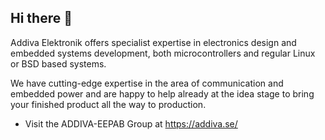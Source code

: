 ## Hi there 👋

Addiva Elektronik offers specialist expertise in electronics design and embedded systems development,
both microcontrollers and regular Linux or BSD based systems.

We have cutting-edge expertise in the area of communication and embedded power and are happy to help
already at the idea stage to bring your finished product all the way to production.

  * Visit the ADDIVA-EEPAB Group at <https://addiva.se/>


<!--

🙋‍♀️ A short introduction - what is your organization all about?
🌈 Contribution guidelines - how can the community get involved?
👩‍💻 Useful resources - where can the community find your docs? Is there anything else the community should know?
🍿 Fun facts - what does your team eat for breakfast?
🧙 Remember, you can do mighty things with the power of [Markdown](https://docs.github.com/github/writing-on-github/getting-started-with-writing-and-formatting-on-github/basic-writing-and-formatting-syntax)
-->
